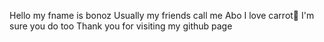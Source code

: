 Hello my fname is bonoz
Usually my friends call me Abo
I love carrot🥕 I'm sure you do too
Thank you for visiting my github page

<!---
Oneboboz
